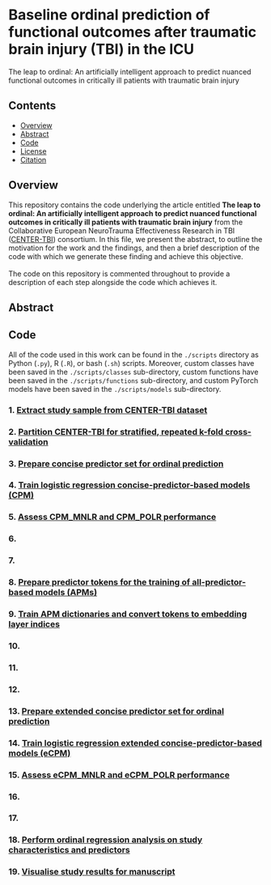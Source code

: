 # Baseline ordinal prediction of functional outcomes after traumatic brain injury (TBI) in the ICU
The leap to ordinal: An artificially intelligent approach to predict nuanced functional outcomes in critically ill patients with traumatic brain injury

## Contents

- [Overview](#overview)
- [Abstract](#abstract)
- [Code](#code)
- [License](./LICENSE)
- [Citation](#citation)

## Overview

This repository contains the code underlying the article entitled **The leap to ordinal: An artificially intelligent approach to predict nuanced functional outcomes in critically ill patients with traumatic brain injury** from the Collaborative European NeuroTrauma Effectiveness Research in TBI ([CENTER-TBI](https://www.center-tbi.eu/)) consortium. In this file, we present the abstract, to outline the motivation for the work and the findings, and then a brief description of the code with which we generate these finding and achieve this objective.\
\
The code on this repository is commented throughout to provide a description of each step alongside the code which achieves it.

## Abstract

## Code 
All of the code used in this work can be found in the `./scripts` directory as Python (`.py`), R (`.R`), or bash (`.sh`) scripts. Moreover, custom classes have been saved in the `./scripts/classes` sub-directory, custom functions have been saved in the `./scripts/functions` sub-directory, and custom PyTorch models have been saved in the `./scripts/models` sub-directory.

### 1. [Extract study sample from CENTER-TBI dataset](scripts/01_extract_study_sample.py)

### 2. [Partition CENTER-TBI for stratified, repeated k-fold cross-validation](scripts/02_partition_for_repeated_cv.py)

### 3. [Prepare concise predictor set for ordinal prediction](scripts/03_prepare_concise_predictor_set.R)

### 4. [Train logistic regression concise-predictor-based models (CPM)](scripts/04_CPM_logreg.py)

### 5. [Assess CPM_MNLR and CPM_POLR performance](scripts/05_CPM_logreg_performance.py)

### 6. []()

### 7. []()

### 8. [Prepare predictor tokens for the training of all-predictor-based models (APMs)](scripts/08_prepare_APM_tokens.R)

### 9. [Train APM dictionaries and convert tokens to embedding layer indices](scripts/09_prepare_APM_dictionaries.py)

### 10. []()

### 11. []()

### 12. []()

### 13. [Prepare extended concise predictor set for ordinal prediction](scripts/13_prepare_extended_concise_predictor_set.R)

### 14. [Train logistic regression extended concise-predictor-based models (eCPM)](scripts/14_eCPM_logreg.py)

### 15. [Assess eCPM_MNLR and eCPM_POLR performance](scripts/15_eCPM_logreg_performance.py)

### 16. []()

### 17. []()

### 18. [Perform ordinal regression analysis on study characteristics and predictors](scripts/18_ordinal_regression_analysis.py)

### 19. [Visualise study results for manuscript](scripts/19_manuscript_visualisations.R)
